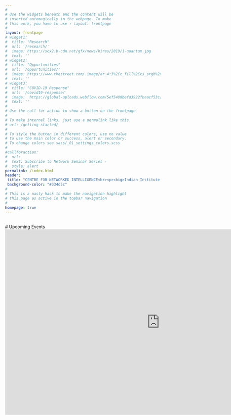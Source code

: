 ```yaml
---
#
# Use the widgets beneath and the content will be
# inserted automagically in the webpage. To make
# this work, you have to use › layout: frontpage
#
layout: frontpage
# widget1:
#  title: "Research"
#  url: '/research/'
#  image: https://scx2.b-cdn.net/gfx/news/hires/2019/1-quantum.jpg 
#  text: ''
# widget2:
#  title: "Opportunities"
#  url: '/opportunities/'
#  image: https://www.thestreet.com/.image/ar_4:3%2Cc_fill%2Ccs_srgb%2Cfl_progressive%2Cq_auto:good%2Cw_1200/MTY3NTQxMjk5ODcxNTU2OTk5/3-best-investing-opportunities-right-now-in-closed-end-funds.jpg
#  text: ''
# widget3:
#  title: "COVID-19 Response"
#  url: '/covid19-response/'
#  image:  https://global-uploads.webflow.com/5ef5480befd3922fbeacf53c/5f51e401c1ad366c50bc64c1_hero-image-Events.png
#  text: ''
#
# Use the call for action to show a button on the frontpage
#
# To make internal links, just use a permalink like this
# url: /getting-started/
#
# To style the button in different colors, use no value
# to use the main color or success, alert or secondary.
# To change colors see sass/_01_settings_colors.scss
#
#callforaction:
#  url: 
#  text: Subscribe to Network Seminar Series ›
#  style: alert
permalink: /index.html
header:
 title: "CENTRE FOR NETWORKED INTELLIGENCE<br><p><big>Indian Institute of Science, Bangalore</big></p>"
 background-color: "#334d5c"
#
# This is a nasty hack to make the navigation highlight
# this page as active in the topbar navigation
#
homepage: true
---
```

<br>
# Upcoming Events

<iframe src="https://calendar.google.com/calendar/u/0/embed?color=%23cd74e6&src=v9fhtaae62fente6v22f36ht8c@group.calendar.google.com" style="border: 0" width="1000" height="600" frameborder="0" scrolling="no"></iframe>
